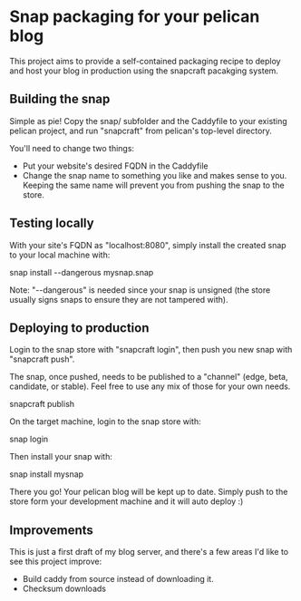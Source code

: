 Snap packaging for your pelican blog
=====================================

This project aims to provide a self-contained packaging recipe to deploy and
host your blog in production using the snapcraft pacakging system.


Building the snap
-----------------

Simple as pie! Copy the snap/ subfolder and the Caddyfile to your existing
pelican project, and run "snapcraft" from pelican's top-level directory.

You'll need to change two things:

- Put your website's desired FQDN in the Caddyfile
- Change the snap name to something you like and makes sense to you. Keeping
  the same name will prevent you from pushing the snap to the store.


Testing locally
---------------

With your site's FQDN as "localhost:8080", simply install the created snap to
your local machine with:

  snap install --dangerous mysnap.snap

Note: "--dangerous" is needed since your snap is unsigned (the store usually
signs snaps to ensure they are not tampered with).


Deploying to production
-----------------------
 
Login to the snap store with "snapcraft login", then push you new snap with
"snapcraft push".

The snap, once pushed, needs to be published to a "channel" (edge, beta,
candidate, or stable). Feel free to use any mix of those for your own needs.

  snapcraft publish <snap name> <snap revision> <channel>

On the target machine, login to the snap store with:

  snap login

Then install your snap with:

  snap install mysnap

There you go! Your pelican blog will be kept up to date. Simply push to the
store form your development machine and it will auto deploy :)


Improvements
------------

This is just a first draft of my blog server, and there's a few areas I'd like
to see this project improve:

 - Build caddy from source instead of downloading it.
 - Checksum downloads

